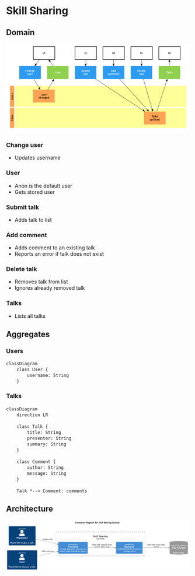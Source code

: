 # Skill Sharing

## Domain

![Domain](./domain.png)

### Change user

- Updates username

### User

- Anon is the default user
- Gets stored user

### Submit talk

- Adds talk to list

### Add comment

- Adds comment to an existing talk
- Reports an error if talk does not exist

### Delete talk

- Removes talk from list
- Ignores already removed talk

### Talks

- Lists all talks

## Aggregates

### Users

```mermaid
classDiagram
    class User {
        username: String
    }
```

### Talks

```mermaid
classDiagram
    direction LR

    class Talk {
        title: String
        presenter: String
        summary: String
    }

    class Comment {
        author: String
        message: String
    }

    Talk *--> Comment: comments
```

## Architecture

![Container Diagram for Skill Sharing System](./container.png)
